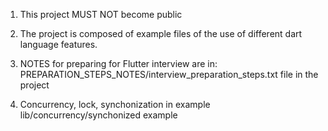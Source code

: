 1. This project MUST NOT become public

2. The project is composed of example files of the use of different dart language features.

3. NOTES for preparing for Flutter interview are in:
PREPARATION_STEPS_NOTES/interview_preparation_steps.txt file in the project

4. Concurrency, lock, synchonization in example lib/concurrency/synchonized example